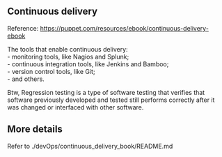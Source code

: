 Continuous delivery
------------------------

Reference: https://puppet.com/resources/ebook/continuous-delivery-ebook

The tools that enable continuous delivery:  
	- monitoring tools, like Nagios and Splunk;  
	- continuous integration tools, like Jenkins and Bamboo;   
	- version control tools, like Git;   
	- and others.

Btw, Regression testing is a type of software testing that verifies 
that software previously developed and tested 
still performs correctly after it was changed or interfaced with other software.


More details
----------------------

Refer to ./devOps/continuous_delivery_book/README.md
